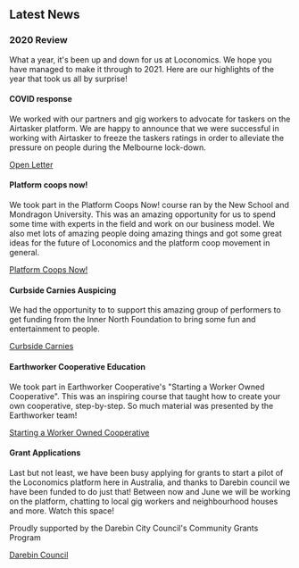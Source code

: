 ## Latest News

### 2020 Review
What a year, it's been up and down for us at Loconomics. We hope you have managed to make it through to 2021. Here are our highlights of the year that took us all by surprise!

#### COVID response
We worked with our partners and gig workers to advocate for taskers on the Airtasker platform. We are happy to announce that we were successful in working with Airtasker to freeze the taskers ratings in order to alleviate the pressure on people during the Melbourne lock-down.

[Open Letter](/openletter)

#### Platform coops now! 
We took part in the Platform Coops Now! course ran by the New School and Mondragon University. This was an amazing opportunity for us to spend some time with experts in the field and work on our business model. We also met lots of amazing people doing amazing things and got some great ideas for the future of Loconomics and the platform coop movement in general.

[Platform Coops Now!](https://platform.coop/blog/platform-co-ops-now-2nd-edition/)

#### Curbside Carnies Auspicing
We had the opportunity to to support this amazing group of performers to get funding from the Inner North Foundation to bring some fun and entertainment to people.

[Curbside Carnies](https://www.facebook.com/curbsidecarnies)

#### Earthworker Cooperative Education
We took part in Earthworker Cooperative's "Starting a Worker Owned Cooperative". This was an inspiring course that taught how to create your own cooperative, step-by-step. So much material was presented by the Earthworker team!

[Starting a Worker Owned Cooperative](https://earthworkercooperative.com.au/start-your-own-cooperative/)


#### Grant Applications
Last but not least, we have been busy applying for grants to start a pilot of the Loconomics platform here in Australia, and thanks to Darebin council we have been funded to do just that! Between now and June we will be working on the platform, chatting to local gig workers and neighbourhood houses and more. Watch this space! 

Proudly supported by the Darebin City Council's Community Grants Program

[Darebin Council](http://www.darebin.vic.gov.au/)
